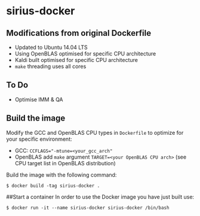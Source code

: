 # sirius-docker

## Modifications from original Dockerfile
- Updated to Ubuntu 14.04 LTS
- Using OpenBLAS optimised for specific CPU architecture
- Kaldi built optimised for specific CPU architecture
- `make` threading uses all cores

## To Do
- Optimise IMM & QA

## Build the image
Modify the GCC and OpenBLAS CPU types in `Dockerfile` to optimize for your specific environment:
- GCC: `CCFLAGS="-mtune=<your_gcc_arch"`
- OpenBLAS add `make` argument `TARGET=<your OpenBLAS CPU arch>` (see CPU target list in OpenBLAS distribution) 

Build the image with the following command:
```
$ docker build -tag sirius-docker .
```
##Start a container
In order to use the Docker image you have just built use:
```
$ docker run -it --name sirius-docker sirius-docker /bin/bash
```

